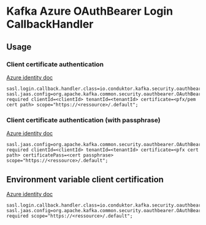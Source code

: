 # Kafka Azure OAuthBearer Login CallbackHandler

## Usage

### Client certificate authentication
[Azure identity doc](https://learn.microsoft.com/en-us/java/api/com.azure.identity.clientcertificatecredential?view=azure-java-stable)
```properties
sasl.login.callback.handler.class=io.conduktor.kafka.security.oauthbearer.azure.AzureOAuthCertificateAssertionCallbackHandler
sasl.jaas.config=org.apache.kafka.common.security.oauthbearer.OAuthBearerLoginModule required clientId=<clientId> tenantId=<tenantId> certificate=<pfx/pem cert path> scope="https://<ressource>/.default";
```

### Client certificate authentication (with passphrase)
[Azure identity doc](https://learn.microsoft.com/en-us/java/api/com.azure.identity.clientcertificatecredential?view=azure-java-stable)
```properties
sasl.jaas.config=org.apache.kafka.common.security.oauthbearer.OAuthBearerLoginModule required clientId=<clientId> tenantId=<tenantId> certificate=<pfx cert path> certificatePass=<cert passphrase> scope="https://<ressource>/.default";
```


## Environment variable client certification

[Azure identity doc](https://learn.microsoft.com/en-us/java/api/com.azure.identity.environmentcredential?view=azure-java-stable)
```properties
sasl.login.callback.handler.class=io.conduktor.kafka.security.oauthbearer.azure.AzureOAuthCertificateAssertionCallbackHandler
sasl.jaas.config=org.apache.kafka.common.security.oauthbearer.OAuthBearerLoginModule required scope="https://<ressource>/.default";
```

